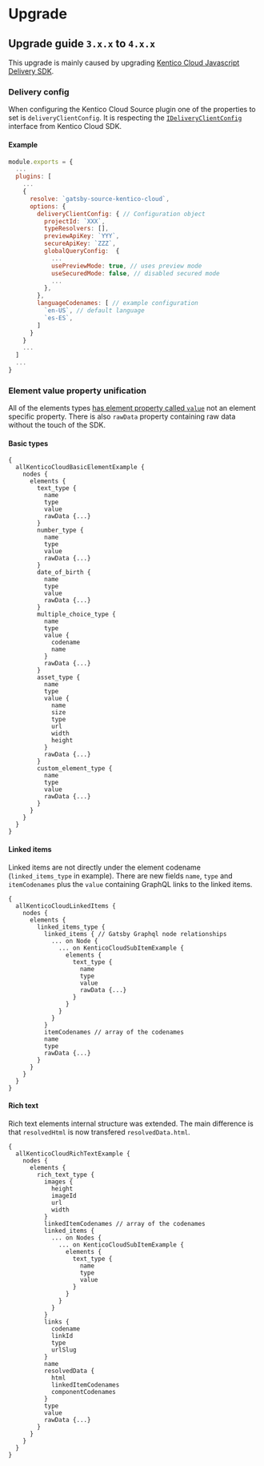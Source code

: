 # Upgrade

## Upgrade guide `3.x.x` to `4.x.x`

This upgrade is mainly caused by upgrading [Kentico Cloud Javascript Delivery SDK](https://github.com/Kentico/kentico-cloud-js/tree/master/packages/delivery).

### Delivery config

When configuring the Kentico Cloud Source plugin one of the properties to set is `deliveryClientConfig`. It is respecting the [`IDeliveryClientConfig`](https://github.com/Kentico/kentico-cloud-js/blob/master/packages/delivery/UPGRADE.md#ideliveryclientconfig) interface from Kentico Cloud SDK.

#### Example

```javascript
module.exports = {
  ...
  plugins: [
    ...
    {
      resolve: `gatsby-source-kentico-cloud`,
      options: {
        deliveryClientConfig: { // Configuration object
          projectId: `XXX`,
          typeResolvers: [],
          previewApiKey: `YYY`,
          secureApiKey: `ZZZ`,
          globalQueryConfig:  {
            ...
            usePreviewMode: true, // uses preview mode
            useSecuredMode: false, // disabled secured mode
            ...
          },
        },
        languageCodenames: [ // example configuration
          `en-US`, // default language
          `es-ES`,
        ]
      }
    }
    ...
  ]
  ...
}
```

### Element value property unification

All of the elements types [has element property called `value`](https://github.com/Kentico/kentico-cloud-js/blob/master/packages/delivery/UPGRADE.md#removal-of-type-specific-element-properties) not an element specific property. There is also `rawData` property containing raw data without the touch of the SDK.

#### Basic types

```gql
{
  allKenticoCloudBasicElementExample {
    nodes {
      elements {
        text_type {
          name
          type
          value
          rawData {...}
        }
        number_type {
          name
          type
          value
          rawData {...}
        }
        date_of_birth {
          name
          type
          value
          rawData {...}
        }
        multiple_choice_type {
          name
          type
          value {
            codename
            name
          }
          rawData {...}
        }
        asset_type {
          name
          type
          value {
            name
            size
            type
            url
            width
            height
          }
          rawData {...}
        }
        custom_element_type {
          name
          type
          value
          rawData {...}
        }
      }
    }
  }
}
```

#### Linked items

Linked items are not directly under the element codename (`linked_items_type` in example). There are new fields `name`, `type` and `itemCodenames` plus the `value` containing GraphQL links to the linked items.

```gql
{
  allKenticoCloudLinkedItems {
    nodes {
      elements {
        linked_items_type {
          linked_items { // Gatsby Graphql node relationships
            ... on Node {
              ... on KenticoCloudSubItemExample {
                elements {
                  text_type {
                    name
                    type
                    value
                    rawData {...}
                  }
                }
              }
            }
          }
          itemCodenames // array of the codenames
          name
          type
          rawData {...}
        }
      }
    }
  }
}
```

#### Rich text

Rich text elements internal structure was extended. The main difference is that `resolvedHtml` is now transfered `resolvedData.html`.

```gql
{
  allKenticoCloudRichTextExample {
    nodes {
      elements {
        rich_text_type {
          images {
            height
            imageId
            url
            width
          }
          linkedItemCodenames // array of the codenames
          linked_items {
            ... on Nodes {
              ... on KenticoCloudSubItemExample {
                elements {
                  text_type {
                    name
                    type
                    value
                  }
                }
              }
            }
          }
          links {
            codename
            linkId
            type
            urlSlug
          }
          name
          resolvedData {
            html
            linkedItemCodenames
            componentCodenames
          }
          type
          value
          rawData {...}
        }
      }
    }
  }
}
```
